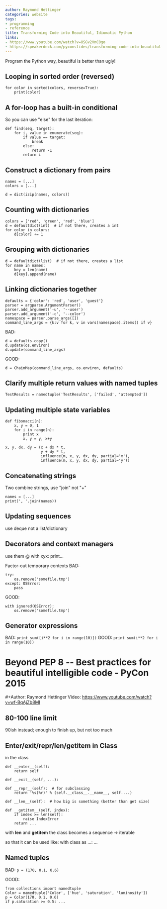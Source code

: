 ```yaml
---
author: Raymond Hettinger
categories: website
tags:
- programming
- reference
title: Transforming Code into Beautiful, Idiomatic Python
links:
- https://www.youtube.com/watch?v=OSGv2VnC0go
- https://speakerdeck.com/pyconslides/transforming-code-into-beautiful-idiomatic-python-by-raymond-hettinger-1
---
```


Program the Python way, beautiful is better than ugly!


## Looping in sorted order (reversed)
```
for color in sorted(colors, reverse=True):
    print(color)
```

## A for-loop has a built-in conditional
So you can use "else" for the last iteration:

```
def find(seq, target):
    for i, value in enumerate(seq):
        if value == target:
            break
        else:
            return -1
        return i
```

## Construct a dictionary from pairs
```
names = [...]
colors = [...]

d = dict(izip(names, colors))
```

## Counting with dictionaries
```
colors = ['red', 'green', 'red', 'blue']
d = defaultdict(int)  # if not there, creates a int
for color in colors:
    d[color] += 1
```

## Grouping with dictionaries
```
d = defaultdict(list)  # if not there, creates a list
for name in names:
    key = len(name)
    d[key].append(name)
```

## Linking dictionaries together
```
defaults = {'color': 'red', 'user', 'guest'}
parser = argparse.ArgumentParser()
parser.add_argument('-u', '--user')
parser.add_argument('-c', '--color')
namespace = parser.parse_args([])
command_line_args = {k:v for k, v in vars(namespace).items() if v}
```

BAD:
```
d = defaults.copy()
d.update(os.environ)
d.update(command_line_args)
```

GOOD:
```
d = ChainMap(command_line_args, os.environ, defaults)
```

## Clarify multiple return values with named tuples
```
TestResults = namedtuple('TestResults', ['failed', 'attempted'])
```

## Updating multiple state variables
```
def fibonacci(n):
    x, y = 0, 1
    for i in range(n):
        print x
        x, y = y, x+y

x, y, dx, dy = (x + dx * t,
                y + dy * t,
                influence(m, x, y, dx, dy, partial='x'),
                influence(m, x, y, dx, dy, partial='y'))
```

## Concatenating strings
Two combine strings, use "join" not "+"
```
names = [...]
print(', '.join(names))
```

## Updating sequences
use deque not a list/dictionary

## Decorators and context managers
use them @
with xyx:
    print...


Factor-out temporary contexts
BAD:
```
try:
    os.remove('somefile.tmp')
except: OSError:
    pass
```

GOOD:
```
with ignored(OSError):
    os.remove('somefile.tmp')
```

## Generator expressions
BAD:
`print sum([i**2 for i in range(10)])`
GOOD:
`print sum(i**2 for i in range(10))`

# Beyond PEP 8 -- Best practices for beautiful intelligible code - PyCon 2015
#+Author: Raymond Hettinger
Video: https://www.youtube.com/watch?v=wf-BqAjZb8MI

## 80-100 line limit
90ish instead; enough to finish up, but not too much

## Enter/exit/repr/len/getitem in Class
in the class

```
def __enter__(self):
    return self

def __exit__(self, ...):

def __repr__(self):  # for subclassing
    return '%s(%r)' % (self.__class__.__name__, self....)

def __len__(self):  # how big is something (better than get size)

def __getitem__(self, index):
    if index >= len(self):
        raise IndexError
    return ...
```

with __len__ and __getitem__ the class becomes a sequence -> iterable

so that it can be used like:
with class as ...:
    ...

## Named tuples
BAD:
`p = (170, 0.1, 0.6)`

GOOD:
```
from collections import namedtuple
Color = namedtuple('Color', ['hue', 'saturation', 'luminosity'])
p = Color(170, 0.1, 0.6)
if p.saturation >= 0.5: ...
```